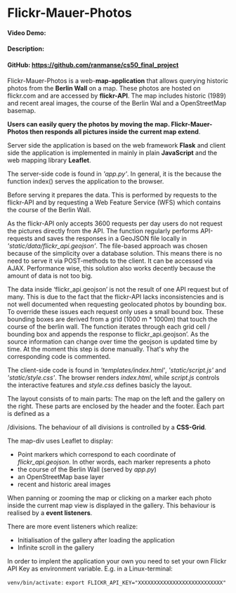 # Flickr-Mauer-Photos

#### Video Demo:  <URL HERE>

#### Description:

#### GitHub: <https://github.com/ranmanse/cs50_final_project>

Flickr-Mauer-Photos is a web-**map-application** that allows querying historic photos from the **Berlin Wall** on a map. These photos are hosted on flickr.com and are accessed by **flickr-API**. The map includes historic (1989) and recent areal images, the course of the Berlin Wal and a OpenStreetMap basemap.  

**Users can easily query the photos by moving the map. Flickr-Mauer-Photos then responds all pictures inside the current map extend**.  

Server side the application is based on the web framework **Flask** and client side the application is implemented in mainly in plain 
**JavaScript** and the web mapping library **Leaflet**. 

The server-side code is found in *'app.py'*. In general, it is the because the function index() serves the application to the browser.  

Before serving it prepares the data. This is performed by requests to the flickr-API and by requesting a Web Feature Service (WFS) which contains the course of the Berlin Wall. 

As the flickr-API only accepts 3600 requests per day users do not request the pictures directly from the API. The function regularly performs API-requests and saves the responses in a GeoJSON file locally in *'static/data/flickr_api.geojson’*. The file-based approach was chosen because of the simplicity over a database solution. This means there is no need to serve it via POST-methods to the client. It can be accessed via AJAX. Performance wise, this solution also works decently because the amount of data is not too big.  

The data inside ‘flickr_api.geojson’ is not the result of one API request but of many. This is due to the fact that the flickr-API lacks inconsistencies and is not well documented when requesting geolocated photos by bounding box. To override these issues each request only uses a small bound box. These bounding boxes are derived from a grid (1000 m * 1000m) that touch the course of the berlin wall. The function iterates through each grid cell / bounding box and appends the response to flickr_api.geojson’. As the source information can change over time the geojson is updated time by time. At the moment this step is done manually. That's why the corresponding code is commented.  

The client-side code is found in *'templates/index.html'*, *'static/script.js'* and *'static/style.css'*. The browser renders *index.html*, while *script.js* controls the interactive features and *style.css* defines basicly the layout.  

The layout consists of to main parts: The map on the left and the gallery on the right. These parts are enclosed by the header and the footer. Each part is defined as a *<div>*/divisions. The behaviour of all divisions is controlled by a **CSS-Grid**.  

The map-div uses Leaflet to display:
- Point markers which correspond to each coordinate of *flickr_api.geojson*. In other words, each marker represents a photo
- the course of the Berlin Wall (served by *app.py*)
- an OpenStreetMap base layer
- recent and historic areal images

When panning or zooming the map or clicking on a marker each photo inside the current map view is displayed in the gallery. This behaviour is realised by a **event listeners**. 

There are more event listeners which realize: 

- Initialisation of the gallery after loading the application
- Infinite scroll in the gallery
 


In order to implent the application your own you need to set your own Flickr API Key as environment variable. 
E.g. in a Linux-terminal:

`venv/bin/activate:`
`export FLICKR_API_KEY="XXXXXXXXXXXXXXXXXXXXXXXXXXX"`


